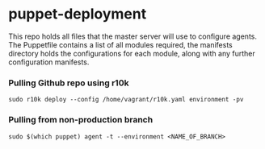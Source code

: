 # puppet-deployment
This repo holds all files that the master server will use to configure agents. The Puppetfile contains a list of all modules required, the manifests directory holds the configurations for each module, along with any further configuration manifests.

### Pulling Github repo using r10k
`sudo r10k deploy --config /home/vagrant/r10k.yaml environment -pv`

### Pulling from non-production branch
`sudo $(which puppet) agent -t --environment <NAME_OF_BRANCH>`
